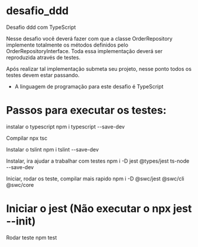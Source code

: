 # desafio_ddd
Desafio ddd com TypeScript

Nesse desafio você deverá fazer com que a classe OrderRepository implemente totalmente os métodos definidos pelo OrderRepositoryInterface. Toda essa implementação deverá ser reproduzida através de testes.

Após realizar tal implementação submeta seu projeto, nesse ponto todos os testes devem estar passando.

* A linguagem de programação para este desafio é TypeScript

# Passos para executar os testes:

instalar o typescript 
	npm i typescript --save-dev

Compilar 
	npx tsc

Instalar o tslint 
	npm i tslint --save-dev

Instalar, ira ajudar a trabalhar com testes 
	npm i -D jest @types/jest ts-node --save-dev

Iniciar, rodar os teste, compilar mais rapido 
	npm i -D @swc/jest @swc/cli @swc/core

# Iniciar o jest (Não executar o npx jest --init)

Rodar teste 
	npm test
